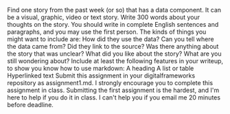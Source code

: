 Find one story from the past week (or so) that has a data component. It can be a visual, graphic, video or text story. Write 300 words about your thoughts on the story. You should write in complete English sentences and paragraphs, and you may use the first person. The kinds of things you might want to include are:
How did they use the data?
Can you tell where the data came from? Did they link to the source?
Was there anything about the story that was unclear?
What did you like about the story?
What are you still wondering about?
Include at least the following features in your writeup, to show you know how to use markdown:
A heading
A list or table
Hyperlinked text
Submit this assignment in your digitalframeworks repository as assignment1.md.
I strongly encourage you to complete this assignment in class. Submitting the first assignment is the hardest, and I'm here to help if you do it in class. I can't help you if you email me 20 minutes before deadline.
